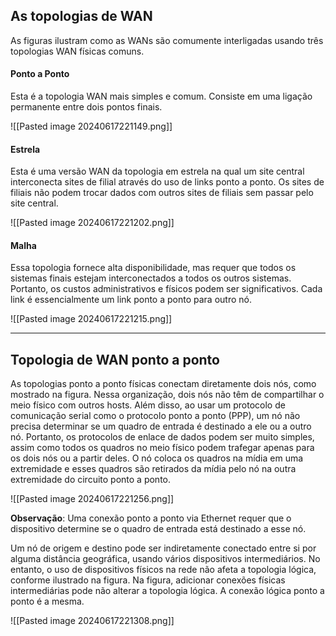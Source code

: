## As topologias de WAN

As figuras ilustram como as WANs são comumente interligadas usando três topologias WAN físicas comuns.

#### Ponto a Ponto

Esta é a topologia WAN mais simples e comum. Consiste em uma ligação permanente entre dois pontos finais.

![[Pasted image 20240617221149.png]]


#### Estrela

Esta é uma versão WAN da topologia em estrela na qual um site central interconecta sites de filial através do uso de links ponto a ponto. Os sites de filiais não podem trocar dados com outros sites de filiais sem passar pelo site central.

![[Pasted image 20240617221202.png]]

#### Malha

Essa topologia fornece alta disponibilidade, mas requer que todos os sistemas finais estejam interconectados a todos os outros sistemas. Portanto, os custos administrativos e físicos podem ser significativos. Cada link é essencialmente um link ponto a ponto para outro nó.

![[Pasted image 20240617221215.png]]

------

## Topologia de WAN ponto a ponto

As topologias ponto a ponto físicas conectam diretamente dois nós, como mostrado na figura. Nessa organização, dois nós não têm de compartilhar o meio físico com outros hosts. Além disso, ao usar um protocolo de comunicação serial como o protocolo ponto a ponto (PPP), um nó não precisa determinar se um quadro de entrada é destinado a ele ou a outro nó. Portanto, os protocolos de enlace de dados podem ser muito simples, assim como todos os quadros no meio físico podem trafegar apenas para os dois nós ou a partir deles. O nó coloca os quadros na mídia em uma extremidade e esses quadros são retirados da mídia pelo nó na outra extremidade do circuito ponto a ponto.

![[Pasted image 20240617221256.png]]

**Observação**: Uma conexão ponto a ponto via Ethernet requer que o dispositivo determine se o quadro de entrada está destinado a esse nó.

Um nó de origem e destino pode ser indiretamente conectado entre si por alguma distância geográfica, usando vários dispositivos intermediários. No entanto, o uso de dispositivos físicos na rede não afeta a topologia lógica, conforme ilustrado na figura. Na figura, adicionar conexões físicas intermediárias pode não alterar a topologia lógica. A conexão lógica ponto a ponto é a mesma.

![[Pasted image 20240617221308.png]]